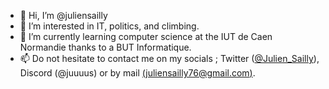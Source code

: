- 👋 Hi, I’m @juliensailly
- 👀 I’m interested in IT, politics, and climbing.
- 🌱 I’m currently learning computer science at the IUT de Caen Normandie thanks to a BUT Informatique.
- 📫 Do not hesitate to contact me on my socials ; Twitter ([@Julien_Sailly](https://twitter.com/Julien_sailly)), Discord (@juuuus) or by mail [(juliensailly76@gmail.com)](mailto:juliensailly76@gmail.com).
